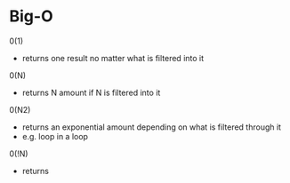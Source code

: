 # Big-O

0(1)

- returns one result no matter what is filtered into it

0(N)

- returns N amount if N is filtered into it

0(N2)

- returns an exponential amount depending on what is filtered through it
- e.g. loop in a loop

0(!N)

- returns
